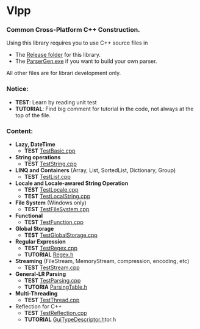 # Vlpp
### Common Cross-Platform C++ Construction.

Using this library requires you to use C++ source files in

* The [Release folder](https://github.com/vczh-libraries/Vlpp/tree/master/Release) for this library.
* The [ParserGen.exe](https://github.com/vczh-libraries/Vlpp/tree/master/Tools/ParserGen) if you want to build your own parser.

All other files are for librari development only.

###  Notice:
 * **TEST**: Learn by reading unit test
 * **TUTORIAL**: Find big comment for tutorial in the code, not always at the top of the file.

### Content:

* **Lazy<T>, DateTime**
    * **TEST** [TestBasic.cpp](https://github.com/vczh-libraries/Vlpp/blob/master/Test/Source/TestBasic.cpp)
* **String operations**
    * **TEST** [TestString.cpp](https://github.com/vczh-libraries/Vlpp/blob/master/Test/Source/TestString.cpp)
* **LINQ and Containers** (Array, List, SortedList, Dictionary, Group)
    * **TEST** [TestList.cpp](https://github.com/vczh-libraries/Vlpp/blob/master/Test/Source/TestList.cpp)
* **Locale and Locale-awared String Operation**
    * **TEST** [TestLocale.cpp](https://github.com/vczh-libraries/Vlpp/blob/master/Test/Source/TestLocale.cpp)
    * **TEST** [TestLocalString.cpp](https://github.com/vczh-libraries/Vlpp/blob/master/Test/Source/TestLocaleString.cpp)
* **File System** (Windows only)
    * **TEST** [TestFileSystem.cpp](https://github.com/vczh-libraries/Vlpp/blob/master/Test/Source/TestFileSystem.cpp)
* **Functional**
    * **TEST** [TestFunction.cpp](https://github.com/vczh-libraries/Vlpp/blob/master/Test/Source/TestFunction.cpp)
* **Global Storage**
    * **TEST** [TestGlobalStorage.cpp](https://github.com/vczh-libraries/Vlpp/blob/master/Test/Source/TestGlobalStorage.cpp)
* **Regular Expression**
    * **TEST** [TestRegex.cpp](https://github.com/vczh-libraries/Vlpp/blob/master/Test/Source/TestRegex.cpp)
    * **TUTORIAL** [Regex.h](https://github.com/vczh-libraries/Vlpp/blob/master/Source/Regex/Regex.h)
* **Streaming** (FileStream, MemoryStream, compression, encoding, etc)
    * **TEST** [TestStream.cpp](https://github.com/vczh-libraries/Vlpp/blob/master/Test/Source/TestStream.cpp)
* **General-LR Parsing**
    * **TEST** [TestParsing.cpp](https://github.com/vczh-libraries/Vlpp/blob/master/Test/Source/TestParsing.cpp)
    * **TUTORIA** [ParsingTable.h](https://github.com/vczh-libraries/Vlpp/blob/master/Source/Parsing/ParsingTable.h)
* **Multi-Threading**
    * **TEST** [TestThread.cpp](https://github.com/vczh-libraries/Vlpp/blob/master/Test/Source/TestThread.cpp)
* Reflection for C++
    * **TEST** [TestReflection.cpp](https://github.com/vczh-libraries/Vlpp/blob/master/Test/Source/TestReflection.cpp)
    * **TUTORIAL** [GuiTypeDescriptor.h](https://github.com/vczh-libraries/Vlpp/blob/master/Source/Reflection/GuiTypeDescrip)tor.h
